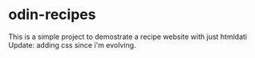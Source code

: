 # odin-recipes
This is a simple project to demostrate a recipe website with just htmldati
Update: adding css since i'm evolving.

